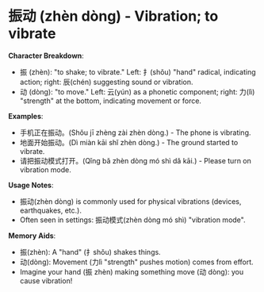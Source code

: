 # **振动 (zhèn dòng) - Vibration; to vibrate**

**Character Breakdown**:  
- 振 (zhèn): "to shake; to vibrate." Left: 扌(shǒu) "hand" radical, indicating action; right: 辰(chén) suggesting sound or vibration.  
- 动 (dòng): "to move." Left: 云(yún) as a phonetic component; right: 力(lì) "strength" at the bottom, indicating movement or force.

**Examples**:  
- 手机正在振动。(Shǒu jī zhèng zài zhèn dòng.) - The phone is vibrating.  
- 地面开始振动。(Dì miàn kāi shǐ zhèn dòng.) - The ground started to vibrate.  
- 请把振动模式打开。(Qǐng bǎ zhèn dòng mó shì dǎ kāi.) - Please turn on vibration mode.

**Usage Notes**:  
- 振动(zhèn dòng) is commonly used for physical vibrations (devices, earthquakes, etc.).  
- Often seen in settings: 振动模式(zhèn dòng mó shì) "vibration mode".

**Memory Aids**:  
- 振(zhèn): A "hand" (扌shǒu) shakes things.  
- 动(dòng): Movement (力lì "strength" pushes motion) comes from effort.  
- Imagine your hand (振 zhèn) making something move (动 dòng): you cause vibration!